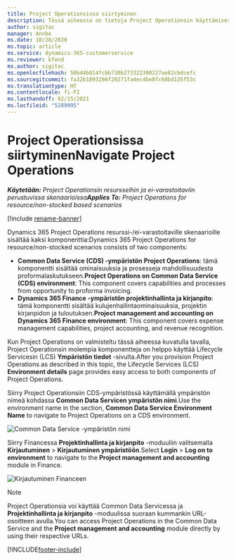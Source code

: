 ```yaml
---
title: Project Operationsissa siirtyminen
description: Tässä aiheessa on tietoja Project Operationsin käyttämisestä Lifecycle Servicesessa.
author: sigitac
manager: Annbe
ms.date: 10/28/2020
ms.topic: article
ms.service: dynamics-365-customerservice
ms.reviewer: kfend
ms.author: sigitac
ms.openlocfilehash: 50b44b014fcbb730b273322390227ae82cbdcefc
ms.sourcegitcommit: fa32b1893286f20271fa4ec4be8fc68bd135f53c
ms.translationtype: HT
ms.contentlocale: fi-FI
ms.lasthandoff: 02/15/2021
ms.locfileid: "5289995"
---
```

# <a name="navigate-project-operations"></a><span data-ttu-id="cf85c-103">Project Operationsissa siirtyminen</span><span class="sxs-lookup"><span data-stu-id="cf85c-103">Navigate Project Operations</span></span>

<span data-ttu-id="cf85c-104">_**Käytetään:** Project Operationsin resursseihin ja ei-varastoitaviin perustuvissa skenaarioissa_</span><span class="sxs-lookup"><span data-stu-id="cf85c-104">_**Applies To:** Project Operations for resource/non-stocked based scenarios_</span></span>

[!include [rename-banner](~/includes/cc-data-platform-banner.md)]

<span data-ttu-id="cf85c-105">Dynamics 365 Project Operations resurssi-/ei-varastoitaville skenaarioille sisältää kaksi komponenttia:</span><span class="sxs-lookup"><span data-stu-id="cf85c-105">Dynamics 365 Project Operations for resource/non-stocked scenarios consists of two components:</span></span> 

 - <span data-ttu-id="cf85c-106">**Common Data Service (CDS) -ympäristön Project Operations**: tämä komponentti sisältää ominaisuuksia ja prosesseja mahdollisuudesta proformalaskutukseen.</span><span class="sxs-lookup"><span data-stu-id="cf85c-106">**Project Operations on Common Data Service (CDS) environment**: This component covers capabilities and processes from opportunity to proforma invoicing.</span></span> 
 - <span data-ttu-id="cf85c-107">**Dynamics 365 Finance -ympäristön projektinhallinta ja kirjanpito**: tämä komponentti sisältää kulujenhallintaominaisuuksia, projektin kirjanpidon ja tuloutuksen.</span><span class="sxs-lookup"><span data-stu-id="cf85c-107">**Project management and accounting on Dynamics 365 Finance environment**: This component covers expense management capabilities, project accounting, and revenue recognition.</span></span> 

<span data-ttu-id="cf85c-108">Kun Project Operations on valmisteltu tässä aiheessa kuvatulla tavalla, Project Operationsin molempia komponentteja on helppo käyttää Lifecycle Servicesin (LCS) **Ympäristön tiedot** -sivulta.</span><span class="sxs-lookup"><span data-stu-id="cf85c-108">After you provision Project Operations as described in this topic, the Lifecycle Services (LCS) **Environment details** page provides easy access to both components of Project Operations.</span></span>  

<span data-ttu-id="cf85c-109">Siirry Project Operationsiin CDS-ympäristössä käyttämällä ympäristön nimeä kohdassa **Common Data Servicen ympäristön nimi**.</span><span class="sxs-lookup"><span data-stu-id="cf85c-109">Use the environment name in the section, **Common Data Service Environment Name** to navigate to Project Operations on a CDS environment.</span></span> 

  ![Common Data Service -ympäristön nimi](./media/environment-name.PNG)

<span data-ttu-id="cf85c-111">Siirry Financessa **Projektinhallinta ja kirjanpito** -moduuliin valitsemalla **Kirjautuminen** > **Kirjautuminen ympäristöön**.</span><span class="sxs-lookup"><span data-stu-id="cf85c-111">Select **Login** > **Log on to environment** to navigate to the **Project management and accounting** module in Finance.</span></span>  

   ![Kirjautuminen Financeen](./media/environment-login.PNG)

> [!NOTE]
> <span data-ttu-id="cf85c-113">Project Operationsia voi käyttää Common Data Servicessa ja **Projektinhallinta ja kirjanpito** -moduulissa suoraan kummankin URL-osoitteen avulla.</span><span class="sxs-lookup"><span data-stu-id="cf85c-113">You can access Project Operations in the Common Data Service and the **Project management and accounting** module directly by using their respective URLs.</span></span> 


[!INCLUDE[footer-include](../includes/footer-banner.md)]